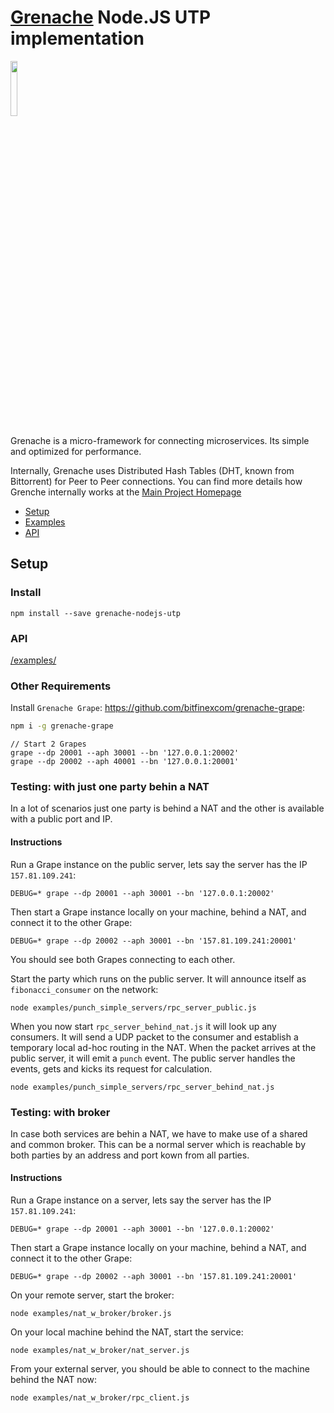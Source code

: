 # [Grenache](https://github.com/bitfinexcom/grenache) Node.JS UTP implementation

<img src="logo.png" width="15%" />

Grenache is a micro-framework for connecting microservices. Its simple and optimized for performance.

Internally, Grenache uses Distributed Hash Tables (DHT, known from Bittorrent) for Peer to Peer connections. You can find more details how Grenche internally works at the [Main Project Homepage](https://github.com/bitfinexcom/grenache)

 - [Setup](#setup)
 - [Examples](#examples)
 - [API](#api)

## Setup

### Install

```
npm install --save grenache-nodejs-utp
```

### API

[/examples/](/examples/)

### Other Requirements

Install `Grenache Grape`: https://github.com/bitfinexcom/grenache-grape:

```bash
npm i -g grenache-grape
```

```
// Start 2 Grapes
grape --dp 20001 --aph 30001 --bn '127.0.0.1:20002'
grape --dp 20002 --aph 40001 --bn '127.0.0.1:20001'
```


### Testing: with just one party behin a NAT

In a lot of scenarios just one party is behind a NAT and the other is available with a public port and IP.

#### Instructions

Run a Grape instance on the public server, lets say the server has the IP `157.81.109.241`:

```
DEBUG=* grape --dp 20001 --aph 30001 --bn '127.0.0.1:20002'
```

Then start a Grape instance locally on your machine, behind a NAT, and connect it to the other Grape:

```
DEBUG=* grape --dp 20002 --aph 30001 --bn '157.81.109.241:20001'
```

You should see both Grapes connecting to each other.

Start the party which runs on the public server. It will announce itself as `fibonacci_consumer` on the network:

```
node examples/punch_simple_servers/rpc_server_public.js
```

When you now start `rpc_server_behind_nat.js` it will look up any consumers. It will send a UDP packet to the consumer and establish a temporary local ad-hoc routing in the NAT. When the packet arrives at the public server, it will emit a `punch` event. The public server handles the events, gets and kicks its request for calculation.

```
node examples/punch_simple_servers/rpc_server_behind_nat.js
```

### Testing: with broker

In case both services are behin a NAT, we have to make use of a shared and common broker. This can be a normal server which is reachable by both parties by an address and port kown from all parties.

#### Instructions

Run a Grape instance on a server, lets say the server has the IP `157.81.109.241`:

```
DEBUG=* grape --dp 20001 --aph 30001 --bn '127.0.0.1:20002'
```


Then start a Grape instance locally on your machine, behind a NAT, and connect it to the other Grape:

```
DEBUG=* grape --dp 20002 --aph 30001 --bn '157.81.109.241:20001'
```

On your remote server, start the broker:

```
node examples/nat_w_broker/broker.js
```

On your local machine behind the NAT, start the service:

```
node examples/nat_w_broker/nat_server.js
```

From your external server, you should be able to connect to the machine behind the NAT now:

```
node examples/nat_w_broker/rpc_client.js
```
